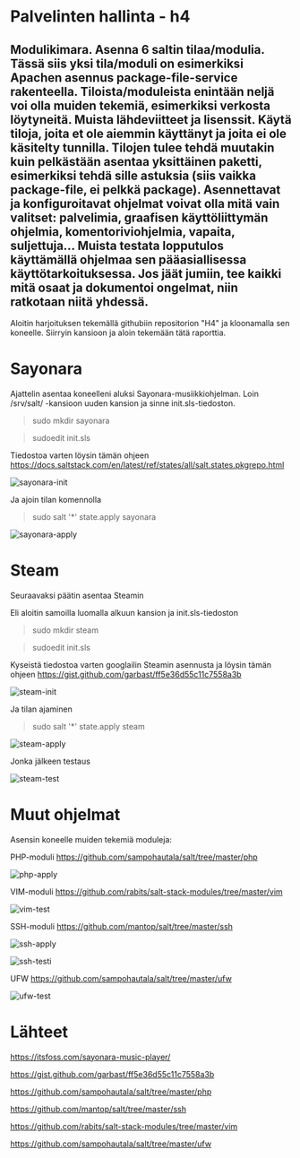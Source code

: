 # Palvelinten hallinta - h4

## Modulikimara. Asenna 6 saltin tilaa/modulia. Tässä siis yksi tila/moduli on esimerkiksi Apachen asennus package-file-service rakenteella. Tiloista/moduleista enintään neljä voi olla muiden tekemiä, esimerkiksi verkosta löytyneitä. Muista lähdeviitteet ja lisenssit. Käytä tiloja, joita et ole aiemmin käyttänyt ja joita ei ole käsitelty tunnilla. Tilojen tulee tehdä muutakin kuin pelkästään asentaa yksittäinen paketti, esimerkiksi tehdä sille astuksia (siis vaikka package-file, ei pelkkä package). Asennettavat ja konfiguroitavat ohjelmat voivat olla mitä vain valitset: palvelimia, graafisen käyttöliittymän ohjelmia, komentoriviohjelmia, vapaita, suljettuja... Muista testata lopputulos käyttämällä ohjelmaa sen pääasiallisessa käyttötarkoituksessa. Jos jäät jumiin, tee kaikki mitä osaat ja dokumentoi ongelmat, niin ratkotaan niitä yhdessä.

Aloitin harjoituksen tekemällä githubiin repositorion "H4" ja kloonamalla sen koneelle. Siirryin kansioon ja aloin tekemään tätä raporttia.

# Sayonara

Ajattelin asentaa koneelleni aluksi Sayonara-musiikkiohjelman. Loin /srv/salt/ -kansioon uuden kansion ja sinne init.sls-tiedoston.

> sudo mkdir sayonara

> sudoedit init.sls

Tiedostoa varten löysin tämän ohjeen https://docs.saltstack.com/en/latest/ref/states/all/salt.states.pkgrepo.html

![sayonara-init](/h4images/sayonara-init.png)

Ja ajoin tilan komennolla

> sudo salt '*' state.apply sayonara

![sayonara-apply](/h4images/sayonara-apply.png)

# Steam

Seuraavaksi päätin asentaa Steamin

Eli aloitin samoilla luomalla alkuun kansion ja init.sls-tiedoston

> sudo mkdir steam

> sudoedit init.sls

Kyseistä tiedostoa varten googlailin Steamin asennusta ja löysin tämän ohjeen https://gist.github.com/garbast/ff5e36d55c11c7558a3b

![steam-init](/h4images/steam-init.png)

Ja tilan ajaminen

> sudo salt '*' state.apply steam

![steam-apply](/h4images/steam-apply.png)

Jonka jälkeen testaus

![steam-test](/h4images/steam-test.png)

# Muut ohjelmat

Asensin koneelle muiden tekemiä moduleja:

PHP-moduli https://github.com/sampohautala/salt/tree/master/php

![php-apply](/h4images/php-apply.png)

VIM-moduli https://github.com/rabits/salt-stack-modules/tree/master/vim

![vim-test](/h4images/vim-test.png)

SSH-moduli https://github.com/mantop/salt/tree/master/ssh

![ssh-apply](/h4images/ssh-apply.png)

![ssh-testi](/h4images/ssh-testi.png)

UFW https://github.com/sampohautala/salt/tree/master/ufw

![ufw-test](/h4images/ufw-test.png)



# Lähteet

https://itsfoss.com/sayonara-music-player/

https://gist.github.com/garbast/ff5e36d55c11c7558a3b

https://github.com/sampohautala/salt/tree/master/php

https://github.com/mantop/salt/tree/master/ssh

https://github.com/rabits/salt-stack-modules/tree/master/vim

https://github.com/sampohautala/salt/tree/master/ufw
